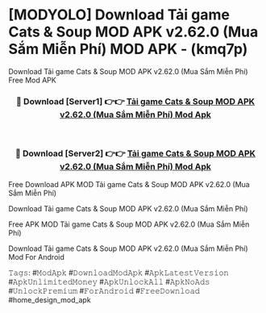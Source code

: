 # [MODYOLO] Download Tải game Cats & Soup MOD APK v2.62.0 (Mua Sắm Miễn Phí) MOD APK - (kmq7p)
Download Tải game Cats & Soup MOD APK v2.62.0 (Mua Sắm Miễn Phí) Free Mod APK

<div align="center">
<h3>🔴 Download [Server1] 👉👉 <a href="https://apk-comot.site?title=Tải_game_Cats_&_Soup_MOD_APK_v2.62.0_(Mua_Sắm_Miễn_Phí)">Tải game Cats & Soup MOD APK v2.62.0 (Mua Sắm Miễn Phí) Mod Apk</a></h3><br>

<h3>🔴 Download [Server2] 👉👉 <a href="https://apk-comot.site?title=Tải_game_Cats_&_Soup_MOD_APK_v2.62.0_(Mua_Sắm_Miễn_Phí)">Tải game Cats & Soup MOD APK v2.62.0 (Mua Sắm Miễn Phí) Mod Apk</a></h3>
</div>


Free Download APK MOD Tải game Cats & Soup MOD APK v2.62.0 (Mua Sắm Miễn Phí)

Download Tải game Cats & Soup MOD APK v2.62.0 (Mua Sắm Miễn Phí) 

Free APK MOD Tải game Cats & Soup MOD APK v2.62.0 (Mua Sắm Miễn Phí) 

Download Tải game Cats & Soup MOD APK v2.62.0 (Mua Sắm Miễn Phí) Mod For Android

𝚃𝚊𝚐𝚜: #𝙼𝚘𝚍𝙰𝚙𝚔 #𝙳𝚘𝚠𝚗𝚕𝚘𝚊𝚍𝙼𝚘𝚍𝙰𝚙𝚔 #𝙰𝚙𝚔𝙻𝚊𝚝𝚎𝚜𝚝𝚅𝚎𝚛𝚜𝚒𝚘𝚗 #𝙰𝚙𝚔𝚄𝚗𝚕𝚒𝚖𝚒𝚝𝚎𝚍𝙼𝚘𝚗𝚎𝚢 #𝙰𝚙𝚔𝚄𝚗𝚕𝚘𝚌𝚔𝙰𝚕𝚕 #𝙰𝚙𝚔𝙽𝚘𝙰𝚍𝚜 #𝚄𝚗𝚕𝚘𝚌𝚔𝙿𝚛𝚎𝚖𝚒𝚞𝚖 #𝙵𝚘𝚛𝙰𝚗𝚍𝚛𝚘𝚒𝚍 #𝙵𝚛𝚎𝚎𝙳𝚘𝚠𝚗𝚕𝚘𝚊𝚍 #home_design_mod_apk